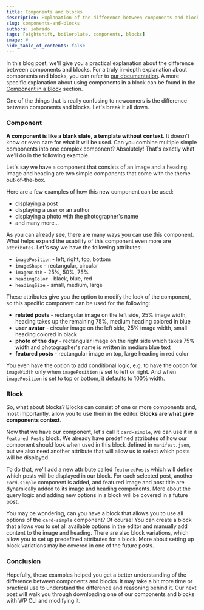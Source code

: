 ```yaml
---
title: Components and blocks
description: Explanation of the difference between components and blocks on a practical example
slug: components-and-blocks
authors: iobrado
tags: [eightshift, boilerplate, components, blocks]
image: #
hide_table_of_contents: false
---
```

In this blog post, we'll give you a practical explanation about the difference between components and blocks. For a truly in-depth explanation about components and blocks, you can refer to [our documentation](https://infinum.github.io/eightshift-docs/docs/basics/blocks). A more specific explanation about using components in a block can be found in the [Component in a Block](https://infinum.github.io/eightshift-docs/docs/basics/blocks-component-in-block/) section.

<!--truncate-->
One of the things that is really confusing to newcomers is the difference between components and blocks. Let's break it all down.

### Component

**A component is like a blank slate, a template without context**. It doesn't know or even care for what it will be used. Can you combine multiple simple components into one complex component? Absolutely! That's exactly what we'll do in the following example. 

Let's say we have a component that consists of an image and a heading. Image and heading are two simple components that come with the theme out-of-the-box.

Here are a few examples of how this new component can be used:
- displaying a post
- displaying a user or an author
- displaying a photo with the photographer's name
- and many more...

As you can already see, there are many ways you can use this component. What helps expand the usability of this component even more are `attributes`. Let's say we have the following attributes:
- `imagePosition` - left, right, top, bottom
- `imageShape` - rectangular, circular
- `imageWidth` - 25%, 50%, 75%
- `headingColor` - black, blue, red
- `headingSize` - small, medium, large

These attributes give you the option to modify the look of the component, so this specific component can be used for the following:

- **related posts** - rectangular image on the left side, 25% image width, heading takes up the remaining 75%, medium heading colored in blue
- **user avatar** - circular image on the left side, 25% image width, small heading colored in black
- **photo of the day** - rectangular image on the right side which takes 75% width and photographer's name is written in medium blue text
- **featured posts** - rectangular image on top, large heading in red color

You even have the option to add conditional logic, e.g. to have the option for `imageWidth` only when `imagePosition` is set to left or right. And when `imagePosition` is set to top or bottom, it defaults to 100% width.

### Block

So, what about blocks? Blocks can consist of one or more components and, most importantly, allow you to use them in the editor.
**Blocks are what give components context.**

Now that we have our component, let's call it `card-simple`, we can use it in a `Featured Posts` block. We already have predefined attributes of how our component should look when used in this block defined in `manifest.json`, but we also need another attribute that will allow us to select which posts will be displayed.

To do that, we'll add a new attribute called `featuredPosts` which will define which posts will be displayed in our block. For each selected post, another `card-simple` component is added, and featured image and post title are dynamically added to its image and heading components. More about the query logic and adding new options in a block will be covered in a future post.

You may be wondering, can you have a block that allows you to use all options of the `card-simple` component? Of course! You can create a block that allows you to set all available options in the editor and manually add content to the image and heading. There are also block variations, which allow you to set up predefined attributes for a block. More about setting up block variations may be covered in one of the future posts.

### Conclusion

Hopefully, these examples helped you get a better understanding of the difference between components and blocks. It may take a bit more time or practical use to understand the difference and reasoning behind it. Our next post will walk you through downloading one of our components and blocks with WP CLI and modifying it.
